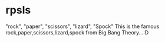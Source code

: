 # rpsls
"rock", "paper", "scissors", "lizard", "Spock"
This is the famous rock,paper,scissors,lizard,spock from Big Bang Theory...:D
